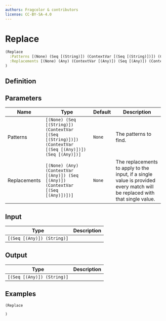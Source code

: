 ```yaml
---
authors: Fragcolor & contributors
license: CC-BY-SA-4.0
---
```



# Replace

```clojure
(Replace
  :Patterns [(None) (Seq [(String)]) (ContextVar [(Seq [(String)])]) (ContextVar [(Seq [(Any)])]) (Seq [(Any)])]
  :Replacements [(None) (Any) (ContextVar [(Any)]) (Seq [(Any)]) (ContextVar [(Seq [(Any)])])]
)
```


## Definition




## Parameters

| Name | Type | Default | Description |
|------|------|---------|-------------|
| Patterns | `[(None) (Seq [(String)]) (ContextVar [(Seq [(String)])]) (ContextVar [(Seq [(Any)])]) (Seq [(Any)])]` | `None` | The patterns to find. |
| Replacements | `[(None) (Any) (ContextVar [(Any)]) (Seq [(Any)]) (ContextVar [(Seq [(Any)])])]` | `None` | The replacements to apply to the input, if a single value is provided every match will be replaced with that single value. |


## Input

| Type | Description |
|------|-------------|
| `[(Seq [(Any)]) (String)]` |  |


## Output

| Type | Description |
|------|-------------|
| `[(Seq [(Any)]) (String)]` |  |


## Examples

```clojure
(Replace

)
```
